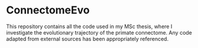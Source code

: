 # ConnectomeEvo
This repository contains all the code used in my MSc thesis, where I investigate the evolutionary trajectory of the primate connectome. Any code adapted from external sources has been appropriately referenced.

